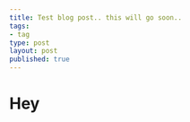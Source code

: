 ```yaml
---
title: Test blog post.. this will go soon..
tags: 
- tag
type: post
layout: post
published: true
---
```


# Hey